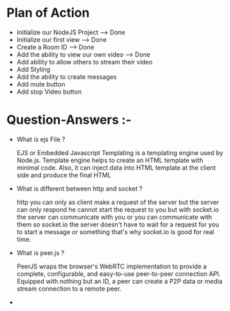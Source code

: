# Plan of Action

- Initialize our NodeJS Project  --> Done
- Initialize our first view  --> Done
- Create a Room ID  --> Done
- Add the ability to view our own video  --> Done
- Add ability to allow others to stream their video
- Add Styling
- Add the ability to create messages
- Add mute button
- Add stop Video button

# Question-Answers :-

- What is ejs File ?

    EJS or Embedded Javascript Templating is a templating engine used by Node.js. Template engine helps to create an HTML template with minimal code. Also, it can inject data into HTML template at the client side and produce the final HTML

- What is different between http and socket ?

    http you can only as client make a request of the server but the server can only respond he cannot start the request to you but with socket.io the server can communicate with you or you can communicate with them so socket.io the server doesn't have to wait for a request for you to start a message or something that's why socket.io is good for real time.

- What is peer.js ?

    PeerJS wraps the browser's WebRTC implementation to provide a complete, configurable, and easy-to-use peer-to-peer connection API. Equipped with nothing but an ID, a peer can create a P2P data or media stream connection to a remote peer.

- 